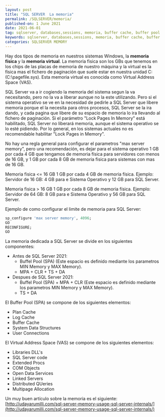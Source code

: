 ```yaml
---
layout: post
title: "SQL SERVER  La memoria"
permalink: /SQLSERVER/memoria/
published-on: 1 June 2021
date: 2021-06-01
tag: sqlserver, databases,sessions, memoria, buffer cache, buffer pool
keywords: sqlserver, databases,sessions, memoria, buffer cache, buffer pool
categories: SQLSERVER MEMORY
---
```


Hay dos tipos de memoria en nuestros sistemas Windows, la **memoria física** y la **memoria virtual**. La memoria fisica son los GBs que tenemos en los chips de las placas de memoria de nuestro máquina y la virtual es la física mas el fichero de paginación que suele estar en nuestra unidad C: (C:\pagefile.sys). Esta memoria virtual es conocida como Virtual Address Space (VAS).

SQL Server va a ir cogiendo la memoria del sistema segun la va necesitando, pero no la va a liberar aunque no la este utilizando. Pero si el sistema operativo se ve en la necesidad de pedirle a SQL Server que libere memoria porque el la necesita para otros procesos, SQL Server se la ira dando, y cada pagina que libere de su espacio de memoria lo ira llevando al fichero de paginación. Si el parámetro "Lock Pages In Memory" está habilitado, SQL Server no liberará memoria, aunque el sistema operativo se lo esté pidiendo. Por lo general, en los sistemas actuales no es recomendable habilitar "Lock Pages in Memory".

No hay una regla general para configurar el parametros "max server memory", pero una recomendación, es dejar para el sistema operativo 1 GB por cada 4 GB que tengamos de memoria física para servidores con menos de 16 GB,  y 1 GB por cada 8 GB de memoria fisica para sistemas con mas de 16 GB.

Memoria fisica <= 16 GB
1 GB por cada 4 GB de memoria física.
Ejemplo: Servidor de 16 GB: 4 GB para e Sistema Operativo y 12 GB para SQL Server.

Memoria fisica > 16 GB
1 GB por cada 8 GB de memoria física.
Ejemplo: Servidor de 64 GB: 8 GB para e Sistema Operativo y 56 GB para SQL Server.

Ejemplo de como configurar el limite de memoria para SQL Server:
```sql
sp_configure 'max server memory', 4096;
GO
RECONFIGURE;
GO
```

La memoria dedicada a SQL Server se divide en los siguientes componentes:

- Antes de SQL Server 2021: 
  - Buffel Pool (SPA) (Este espacio es definido mediante los parametros MIN Memory y MAX Memory).
  - MPA + CLR + TS + DA 
- Despues de SQL Server 2021: 
  - Buffel Pool (SPA) + MPA + CLR (Este espacio es definido mediante los parametros MIN Memory y MAX Memory).
  - TS + DA 

El Buffer Pool (SPA) se compone de los siguientes elementos:

- Plan Cache
- Log Cache
- Buffer Cache
- System Data Structures
- User Connections

El Virtual Address Space (VAS) se compone de los siguientes elementos:

- Libraries DLL's
- SQL Server code
- Extended Procs
- COM Objects
- Open Data Services
- Linked Servers
- Distributed QUeries
- Multipage Allocation



Un muy buen artículo sobre la memoria es el siguiente:
[http://udayarumilli.com/sql-server-memory-usage-sql-server-internals/](http://udayarumilli.com/sql-server-memory-usage-sql-server-internals/)
